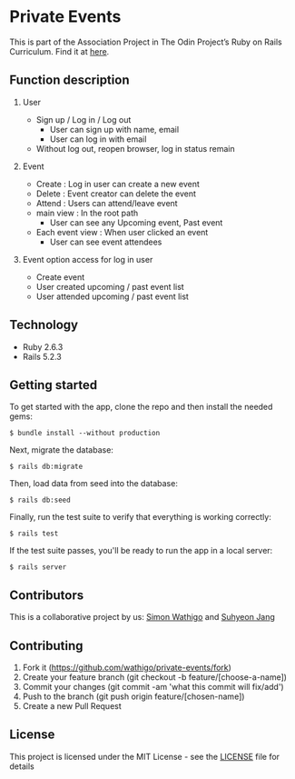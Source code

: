 # Private Events

This is part of the Association Project in The Odin Project’s Ruby on Rails Curriculum. Find it at [here](https://www.theodinproject.com/courses/ruby-on-rails/lessons/associations).

## Function description

1. User
   - Sign up / Log in / Log out
      * User can sign up with name, email
      * User can log in with email
   - Without log out, reopen browser, log in status remain

2. Event
   - Create : Log in user can create a new event
   - Delete : Event creator can delete the event
   - Attend : Users can attend/leave event
   - main view : In the root path
      * User can see any Upcoming event, Past event
   - Each event view : When user clicked an event
      * User can see event attendees

3. Event option access for log in user
   - Create event
   - User created upcoming / past event list
   - User attended upcoming / past event list

## Technology

- Ruby 2.6.3
- Rails 5.2.3

## Getting started

To get started with the app, clone the repo and then install the needed gems:

```
$ bundle install --without production
```

Next, migrate the database:

```
$ rails db:migrate
```

Then, load data from seed into the database:

```
$ rails db:seed
```

Finally, run the test suite to verify that everything is working correctly:

```
$ rails test
```

If the test suite passes, you'll be ready to run the app in a local server:

```
$ rails server
```

## Contributors

This is a collaborative project by us: [Simon Wathigo](https://github.com/wathigo) and [Suhyeon Jang](https://github.com/shjang7)


## Contributing

1. Fork it (https://github.com/wathigo/private-events/fork)
2. Create your feature branch (git checkout -b feature/[choose-a-name])
3. Commit your changes (git commit -am 'what this commit will fix/add')
4. Push to the branch (git push origin feature/[chosen-name])
5. Create a new Pull Request


## License

This project is licensed under the MIT License - see the [LICENSE](./LICENSE) file for details

